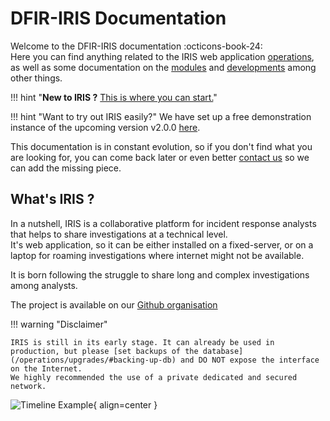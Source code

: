 # DFIR-IRIS Documentation

Welcome to the DFIR-IRIS documentation :octicons-book-24:  
Here you can find anything related to the IRIS web application [operations](/operations/), as well as some documentation on the [modules](/operations/modules) and [developments](/development) among other things. 

!!! hint  "**New to IRIS ?** [This is where you can start.](/getting_started/)" 

!!! hint "Want to try out IRIS easily?" 
    We have set up a free demonstration instance of the upcoming version v2.0.0 [here](https://v200.beta.dfir-iris.org). 

This documentation is in constant evolution, so if you don't find what you are looking for, you can come back later or even better [contact us](/contact) so we can add the missing piece. 


## What's IRIS ?
In a nutshell, IRIS is a collaborative platform for incident response analysts that helps to share investigations at a technical level.  
It's web application, so it can be either installed on a fixed-server, or on a laptop for roaming investigations where internet might not be available. 

It is born following the struggle to share long and complex investigations among analysts. 

The project is available on our [Github organisation](https://github.com/dfir-iris)

!!! warning "Disclaimer"

    IRIS is still in its early stage. It can already be used in production, but please [set backups of the database](/operations/upgrades/#backing-up-db) and DO NOT expose the interface on the Internet.
    We highly recommended the use of a private dedicated and secured network. 

<!-- !!! warning "Upgrading to v1.4.0 ? Please read the [upgrade documentation](/operations/upgrades/#v140)" -->

![Timeline Example](_static/timeline_speed.gif){ align=center }

